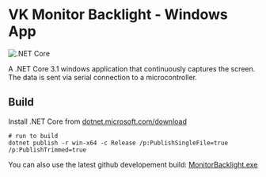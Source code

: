 # **VK** Monitor Backlight - Windows App

![.NET Core](https://github.com/VK/MonitorBacklight/workflows/.NET%20Core/badge.svg)

A .NET Core 3.1 windows application that continuously captures the screen. The data is sent via serial connection to a microcontroller.

## Build
Install .NET Core from [dotnet.microsoft.com/download](https://dotnet.microsoft.com/download)
```
# run to build
dotnet publish -r win-x64 -c Release /p:PublishSingleFile=true /p:PublishTrimmed=true
```

You can also use the latest github developement build: [MonitorBacklight.exe](https://github.com/VK/MonitorBacklight/releases/download/latest/MonitorBacklight.exe)
